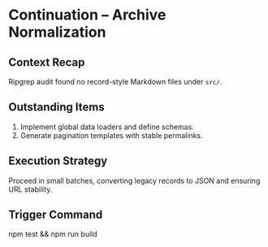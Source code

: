 # Continuation – Archive Normalization

## Context Recap
Ripgrep audit found no record-style Markdown files under `src/`.

## Outstanding Items
1. Implement global data loaders and define schemas.
2. Generate pagination templates with stable permalinks.

## Execution Strategy
Proceed in small batches, converting legacy records to JSON and ensuring URL stability.

## Trigger Command
npm test && npm run build
